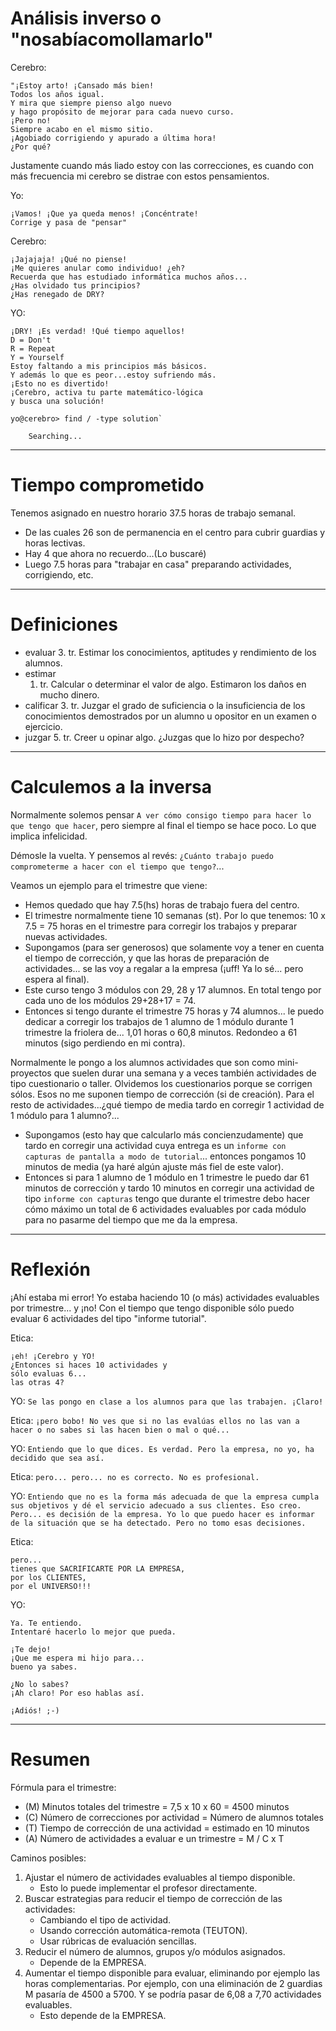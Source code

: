 
# Análisis inverso o "nosabíacomollamarlo"

Cerebro:
```
"¡Estoy arto! ¡Cansado más bien!
Todos los años igual.
Y mira que siempre pienso algo nuevo
y hago propósito de mejorar para cada nuevo curso.
¡Pero no!
Siempre acabo en el mismo sitio.
¡Agobiado corrigiendo y apurado a última hora!
¿Por qué?
```

Justamente cuando más liado estoy con las correcciones, es cuando
con más frecuencia mi cerebro se distrae con estos pensamientos.

Yo:
```
¡Vamos! ¡Que ya queda menos! ¡Concéntrate!
Corrige y pasa de "pensar"
```

Cerebro:
```
¡Jajajaja! ¡Qué no piense!
¡Me quieres anular como individuo! ¿eh?
Recuerda que has estudiado informática muchos años...
¿Has olvidado tus principios?
¿Has renegado de DRY?
```

YO:
```
¡DRY! ¡Es verdad! !Qué tiempo aquellos!
D = Don't
R = Repeat
Y = Yourself
Estoy faltando a mis principios más básicos.
Y además lo que es peor...estoy sufriendo más.
¡Esto no es divertido!
¡Cerebro, activa tu parte matemático-lógica
y busca una solución!
```

```
yo@cerebro> find / -type solution`

    Searching...
```

---

# Tiempo comprometido

Tenemos asignado en nuestro horario 37.5 horas
de trabajo semanal.
* De las cuales 26 son de permanencia en el centro para cubrir guardias y horas lectivas.
* Hay 4 que ahora no recuerdo...(Lo buscaré)
* Luego 7.5 horas para "trabajar en casa" preparando actividades, corrigiendo, etc.

---

# Definiciones

* evaluar
    3. tr. Estimar los conocimientos, aptitudes y rendimiento de los alumnos.
* estimar
    1. tr. Calcular o determinar el valor de algo. Estimaron los daños en mucho dinero.
* calificar
    3. tr. Juzgar el grado de suficiencia o la insuficiencia de los conocimientos demostrados por un alumno u opositor en un examen o ejercicio.
* juzgar
    5. tr. Creer u opinar algo. ¿Juzgas que lo hizo por despecho?

---

# Calculemos a la inversa

Normalmente solemos pensar `A ver cómo consigo tiempo para hacer lo que tengo que hacer`, pero siempre al final el tiempo se hace poco. Lo que implica infelicidad.

Démosle la vuelta. Y pensemos al revés: `¿Cuánto trabajo puedo comprometerme a hacer con el tiempo que tengo?`...

Veamos un ejemplo para el trimestre que viene:
* Hemos quedado que hay 7.5(hs) horas de trabajo fuera del centro.
* El trimestre normalmente tiene 10 semanas (st). Por lo que tenemos: 10 x 7.5 = 75 horas en el trimestre para corregir los trabajos y preparar nuevas actividades.
* Supongamos (para ser generosos) que solamente voy a tener en cuenta el tiempo de corrección, y que las horas de preparación de actividades... se las voy a regalar a la empresa (¡uff! Ya lo sé... pero espera al final).
* Este curso tengo 3 módulos con 29, 28 y 17 alumnos. En total tengo por cada uno de los módulos 29+28+17 = 74.
* Entonces si tengo durante el trimestre 75 horas y 74 alumnos... le puedo dedicar a corregir los trabajos de 1 alumno de 1 módulo durante 1 trimestre la friolera de... 1,01 horas o 60,8 minutos. Redondeo a 61 minutos (sigo perdiendo en mi contra).

Normalmente le pongo a los alumnos actividades que son como mini-proyectos que suelen durar una semana y a veces también actividades de tipo cuestionario o taller. Olvidemos los cuestionarios porque se corrigen sólos. Esos no me suponen tiempo de corrección (si de creación). Para el resto de actividades...¿qué tiempo de media tardo en corregir 1 actividad de 1 módulo para 1 alumno?...
* Supongamos (esto hay que calcularlo más concienzudamente) que tardo en corregir una actividad cuya entrega es un `informe con capturas de pantalla a modo de tutorial`... entonces pongamos 10 minutos de media (ya haré algún ajuste más fiel de este valor).
* Entonces si para 1 alumno de 1 módulo en 1 trimestre le puedo dar 61 minutos de corrección y tardo 10 minutos en corregir una actividad de tipo `informe con capturas` tengo que durante el trimestre debo hacer cómo máximo un total de 6 actividades evaluables por cada módulo para no pasarme del tiempo que me da la empresa.

---

# Reflexión

¡Ahí estaba mi error! Yo estaba haciendo 10 (o más) actividades evaluables por trimestre... y ¡no! Con el tiempo que tengo
disponible sólo puedo evaluar 6 actividades del tipo "informe tutorial".

Etica:
```
¡eh! ¡Cerebro y YO!
¿Entonces si haces 10 actividades y
sólo evaluas 6...
las otras 4?
```

YO: `Se las pongo en clase a los alumnos para que las trabajen. ¡Claro!`

Etica: `¡pero bobo! No ves que si no las evalúas ellos no las van a hacer o no sabes si las hacen bien o mal o qué...`

YO: `Entiendo que lo que dices. Es verdad. Pero la empresa, no yo, ha decidido que sea así.`

Etica: `pero... pero... no es correcto. No es profesional.`

YO: `Entiendo que no es la forma más adecuada de que la empresa cumpla sus objetivos y dé el servicio adecuado a sus clientes. Eso creo. Pero... es decisión de la empresa. Yo lo que puedo hacer es informar de la situación que se ha detectado. Pero no tomo esas decisiones.`

Etica:
```
pero...
tienes que SACRIFICARTE POR LA EMPRESA,
por los CLIENTES,
por el UNIVERSO!!!
```

YO:
```
Ya. Te entiendo.
Intentaré hacerlo lo mejor que pueda.

¡Te dejo!
¡Que me espera mi hijo para...
bueno ya sabes.

¿No lo sabes?
¡Ah claro! Por eso hablas así.

¡Adiós! ;-)
```

---

# Resumen

Fórmula para el trimestre:
* (M) Minutos totales del trimestre = 7,5 x 10 x 60 = 4500 minutos
* (C) Número de correcciones por actividad = Número de alumnos totales
* (T) Tiempo de corrección de una actividad = estimado en 10 minutos
* (A) Número de actividades a evaluar e un trimestre = M / C x T

Caminos posibles:
1. Ajustar el número de actividades evaluables al tiempo disponible.
    * Esto lo puede implementar el profesor directamente.
2. Buscar estrategias para reducir el tiempo de corrección de las actividades:
    * Cambiando el tipo de actividad.
    * Usando corrección automática-remota (TEUTON).
    * Usar rúbricas de evaluación sencillas.
3. Reducir el número de alumnos, grupos y/o módulos asignados.
    * Depende de la EMPRESA.
4. Aumentar el tiempo disponible para evaluar, eliminando por ejemplo las horas complementarias. Por ejemplo, con una eliminación de 2 guardias M pasaría de 4500 a 5700. Y se podría pasar de 6,08 a 7,70 actividades evaluables.
    * Esto depende de la EMPRESA.
